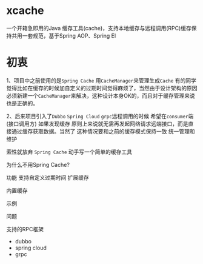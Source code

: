 # xcache
一个开箱急即用的Java 缓存工具(cache)，支持本地缓存与远程调用(RPC)缓存保持共用一套规范，基于Spring AOP、Spring El

# 初衷
1、项目中之前使用的是`Spring Cache` 用`CacheManager`来管理生成`Cache` 有的同学觉得比如在缓存的时候加自定义的过期时间觉得麻烦了，当然由于设计架构的原因必须新建一个`CacheManager`来解决，这种设计本身OK的，而且对于缓存管理来说也是正确的。
  
 2、后来项目引入了`Dubbo` `Spring Cloud` `grpc`远程调用的时候 希望在`consumer`端(接口调用方) 如果发现缓存 原则上来说就无需再发起网络请求远端接口，而是直接通过缓存获取数据。当然了 这种情况要和之前的缓存模式保持一致 统一管理和维护
 
索性就放弃 `Spring Cache` 动手写一个简单的缓存工具
   

为什么不用Spring Cache?

功能
支持自定义过期时间 
扩展缓存

内置缓存

示例

问题

支持的RPC框架

* dubbo
* spring cloud 
* grpc